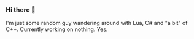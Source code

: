 ### Hi there 👋
I'm just some random guy wandering around with Lua, C# and "a bit" of C++.
Currently working on nothing.
Yes.
